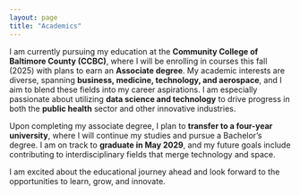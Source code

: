 ```yaml
---
layout: page
title: "Academics"
---
```


I am currently pursuing my education at the **Community College of Baltimore County (CCBC)**, where I will be enrolling in courses this fall (2025) with plans to earn an **Associate degree**. My academic interests are diverse, spanning **business, medicine, technology, and aerospace**, and I aim to blend these fields into my career aspirations. I am especially passionate about utilizing **data science and technology** to drive progress in both the **public health** sector and other innovative industries.

Upon completing my associate degree, I plan to **transfer to a four-year university**, where I will continue my studies and pursue a Bachelor’s degree. I am on track to **graduate in May 2029**, and my future goals include contributing to interdisciplinary fields that merge technology and space.

I am excited about the educational journey ahead and look forward to the opportunities to learn, grow, and innovate.
